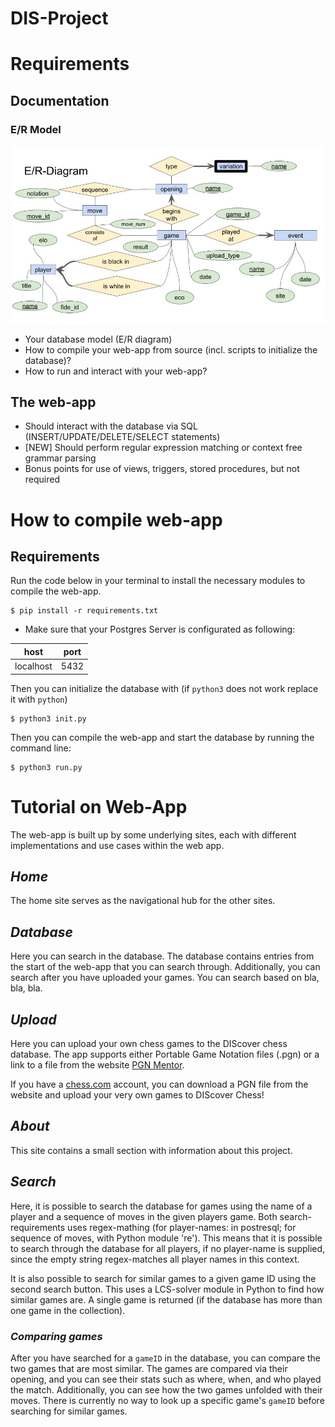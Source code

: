 # DIS-Project
# Requirements
## Documentation
### E/R Model
![](er_model.jpg)

* Your database model (E/R diagram)
* How to compile your web-app from source (incl. scripts to initialize the database)?
* How to run and interact with your web-app?
## The web-app
* Should interact with the database via SQL (INSERT/UPDATE/DELETE/SELECT statements)
* [NEW] Should perform regular expression matching or context free grammar parsing
* Bonus points for use of views, triggers, stored procedures, but not required

# How to compile web-app
## Requirements
Run the code below in your terminal to install the necessary modules to compile the web-app.

```
$ pip install -r requirements.txt
```

* Make sure that your Postgres Server is configurated as following:

  
| host      | port |
|-----------|------|
| localhost | 5432 |

Then you can initialize the database with (if `python3` does not work replace it with `python`)
```
$ python3 init.py
```
Then you can compile the web-app and start the database by running the command line:
```
$ python3 run.py
```

# Tutorial on Web-App
The web-app is built up by some underlying sites, each with different implementations and use cases within the web app.

## _Home_
The home site serves as the navigational hub for the other sites.

## _Database_
Here you can search in the database. The database contains entries from the start of the web-app that you can search through. Additionally, you can search after you have uploaded your games. You can search based on bla, bla, bla.

## _Upload_
Here you can upload your own chess games to the DIScover chess database. The app supports either Portable Game Notation files (.pgn) or a link to a file from the website [PGN Mentor](https://www.pgnmentor.com/files.html).

If you have a [chess.com](https://www.chess.com) account, you can download a PGN file from the website and upload your very own games to DIScover Chess!

## _About_
This site contains a small section with information about this project.

## _Search_
Here, it is possible to search the database for games using the name of a player and a sequence of moves in the given players game. Both search-requirements uses regex-mathing (for player-names: in postresql; for sequence of moves, with Python module 're'). This means that it is possible to search through the database for all players, if no player-name is supplied, since the empty string regex-matches all player names in this context.

It is also possible to search for similar games to a given game ID using the second search button. This uses a LCS-solver module in Python to find how similar games are. A single game is returned (if the database has more than one game in the collection).

### _Comparing games_
After you have searched for a `gameID` in the database, you can compare the two games that are most similar. The games are compared via their opening, and you can see their stats such as where, when, and who played the match. Additionally, you can see how the two games unfolded with their moves. There is currently no way to look up a specific game's `gameID` before searching for similar games.